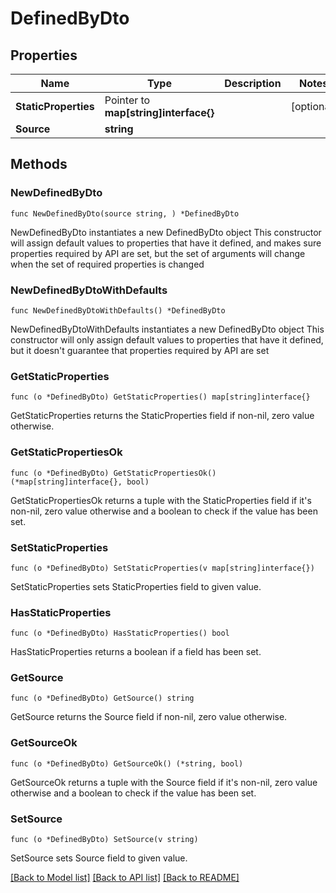 # DefinedByDto

## Properties

Name | Type | Description | Notes
------------ | ------------- | ------------- | -------------
**StaticProperties** | Pointer to **map[string]interface{}** |  | [optional] 
**Source** | **string** |  | 

## Methods

### NewDefinedByDto

`func NewDefinedByDto(source string, ) *DefinedByDto`

NewDefinedByDto instantiates a new DefinedByDto object
This constructor will assign default values to properties that have it defined,
and makes sure properties required by API are set, but the set of arguments
will change when the set of required properties is changed

### NewDefinedByDtoWithDefaults

`func NewDefinedByDtoWithDefaults() *DefinedByDto`

NewDefinedByDtoWithDefaults instantiates a new DefinedByDto object
This constructor will only assign default values to properties that have it defined,
but it doesn't guarantee that properties required by API are set

### GetStaticProperties

`func (o *DefinedByDto) GetStaticProperties() map[string]interface{}`

GetStaticProperties returns the StaticProperties field if non-nil, zero value otherwise.

### GetStaticPropertiesOk

`func (o *DefinedByDto) GetStaticPropertiesOk() (*map[string]interface{}, bool)`

GetStaticPropertiesOk returns a tuple with the StaticProperties field if it's non-nil, zero value otherwise
and a boolean to check if the value has been set.

### SetStaticProperties

`func (o *DefinedByDto) SetStaticProperties(v map[string]interface{})`

SetStaticProperties sets StaticProperties field to given value.

### HasStaticProperties

`func (o *DefinedByDto) HasStaticProperties() bool`

HasStaticProperties returns a boolean if a field has been set.

### GetSource

`func (o *DefinedByDto) GetSource() string`

GetSource returns the Source field if non-nil, zero value otherwise.

### GetSourceOk

`func (o *DefinedByDto) GetSourceOk() (*string, bool)`

GetSourceOk returns a tuple with the Source field if it's non-nil, zero value otherwise
and a boolean to check if the value has been set.

### SetSource

`func (o *DefinedByDto) SetSource(v string)`

SetSource sets Source field to given value.



[[Back to Model list]](../README.md#documentation-for-models) [[Back to API list]](../README.md#documentation-for-api-endpoints) [[Back to README]](../README.md)


